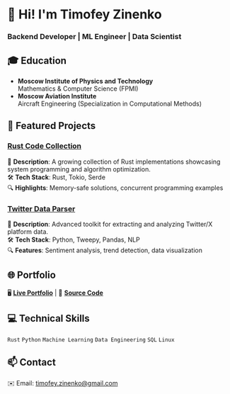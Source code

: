 # 👋 Hi! I'm Timofey Zinenko  
### Backend Developer | ML Engineer | Data Scientist 

## 🎓 Education  
- **Moscow Institute of Physics and Technology**  
  Mathematics & Computer Science (FPMI)  
- **Moscow Aviation Institute**  
  Aircraft Engineering (Specialization in Computational Methods)  



## 🚀 Featured Projects  

### [Rust Code Collection](https://github.com/TimofeyZinenko/rust_code)  
📌 **Description**: A growing collection of Rust implementations showcasing system programming and algorithm optimization.  
🛠 **Tech Stack**: Rust, Tokio, Serde  
🔍 **Highlights**: Memory-safe solutions, concurrent programming examples  

### [Twitter Data Parser](https://github.com/TimofeyZinenko/Twitter_parser)  
📌 **Description**: Advanced toolkit for extracting and analyzing Twitter/X platform data.  
🛠 **Tech Stack**: Python, Tweepy, Pandas, NLP  
🔍 **Features**: Sentiment analysis, trend detection, data visualization  



## 🌐 Portfolio  
🖥 **[Live Portfolio](https://timofeyzinenko.github.io/github.io/)** | 🐙 **[Source Code](https://github.com/TimofeyZinenko/github.io)**


## 💻 Technical Skills  
`Rust` `Python` `Machine Learning` `Data Engineering` `SQL` `Linux`  

## 📫 Contact  
✉️ Email: [timofey.zinenko@gmail.com](mailto:timofey.zinenko@gmail.com)  


